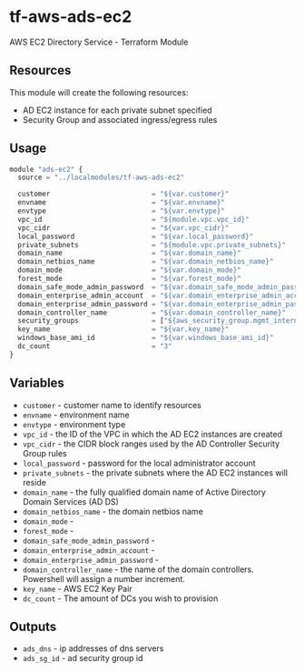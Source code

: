 tf-aws-ads-ec2
==============

AWS EC2 Directory Service - Terraform Module

Resources
---------

This module will create the following resources:

- AD EC2 instance for each private subnet specified
- Security Group and associated ingress/egress rules

Usage
-----

```js
module "ads-ec2" {
  source = "../localmodules/tf-aws-ads-ec2"

  customer                         = "${var.customer}"
  envname                          = "${var.envname}"
  envtype                          = "${var.envtype}"
  vpc_id                           = "${module.vpc.vpc_id}"
  vpc_cidr                         = "${var.vpc_cidr}"
  local_password                   = "${var.local_password}"
  private_subnets                  = "${module.vpc.private_subnets}"
  domain_name                      = "${var.domain_name}"
  domain_netbios_name              = "${var.domain_netbios_name}"
  domain_mode                      = "${var.domain_mode}"
  forest_mode                      = "${var.forest_mode}"
  domain_safe_mode_admin_password  = "${var.domain_safe_mode_admin_password}"
  domain_enterprise_admin_account  = "${var.domain_enterprise_admin_account}"
  domain_enterprise_admin_password = "${var.domain_enterprise_admin_password}"
  domain_controller_name           = "${var.domain_controller_name}"
  security_groups                  = ["${aws_security_group.mgmt_internal.id}"]
  key_name                         = "${var.key_name}"
  windows_base_ami_id              = "${var.windows_base_ami_id}"
  dc_count                         = "3"
}
```

Variables
---------

- `customer`             - customer name to identify resources
- `envname`              - environment name
- `envtype`              - environment type
- `vpc_id`               - the ID of the VPC in which the AD EC2 instances are created
- `vpc_cidr`             - the CIDR block ranges used by the AD Controller Security Group rules
- `local_password`       - password for the local administrator account
- `private_subnets`      - the private subnets where the AD EC2 instances will reside
- `domain_name`          - the fully qualified domain name of Active Directory Domain Services (AD DS)
- `domain_netbios_name`  - the domain netbios name
- `domain_mode`          - 
- `forest_mode`          -
- `domain_safe_mode_admin_password` -
- `domain_enterprise_admin_account` -
- `domain_enterprise_admin_password` -
- `domain_controller_name` - the name of the domain controllers. Powershell will assign a number increment.
- `key_name`             - AWS EC2 Key Pair
- `dc_count`             - The amount of DCs you wish to provision

Outputs
-------

- `ads_dns`                 - ip addresses of dns servers
- `ads_sg_id`               - ad security group id
